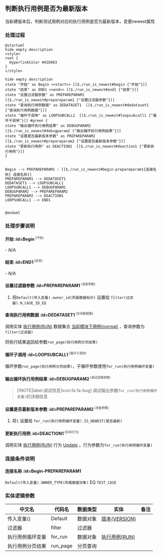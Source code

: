 ## 判断执行用例是否为最新版本 <!-- {docsify-ignore-all} -->

   当新建版本后，判断测试用例对应的执行用例是否为最新版本，变更newest属性

### 处理过程

```plantuml
@startuml
hide empty description
<style>
root {
  HyperlinkColor #42b983
}
</style>

hide empty description
state "开始" as Begin <<start>> [[$./run_is_newest#begin {"开始"}]]
state "结束" as END1 <<end>> [[$./run_is_newest#end1 {"结束"}]]
state "设置过滤器参数" as PREPAREPARAM1  [[$./run_is_newest#prepareparam1 {"设置过滤器参数"}]]
state "查询执行用例数据" as DEDATASET1  [[$./run_is_newest#dedataset1 {"查询执行用例数据"}]]
state "循环子调用" as LOOPSUBCALL1  [[$./run_is_newest#loopsubcall1 {"循环子调用"}]] #green {
state "输出循环执行用例结果" as DEBUGPARAM2  [[$./run_is_newest#debugparam2 {"输出循环执行用例结果"}]]
state "设置是否最新版本参数" as PREPAREPARAM2  [[$./run_is_newest#prepareparam2 {"设置是否最新版本参数"}]]
state "更新执行用例" as DEACTION1  [[$./run_is_newest#deaction1 {"更新执行用例"}]]
}


Begin --> PREPAREPARAM1 : [[$./run_is_newest#begin-prepareparam1{连接名称} 连接名称]]
PREPAREPARAM1 --> DEDATASET1
DEDATASET1 --> LOOPSUBCALL1
LOOPSUBCALL1 --> DEBUGPARAM2
DEBUGPARAM2 --> PREPAREPARAM2
PREPAREPARAM2 --> DEACTION1
LOOPSUBCALL1 --> END1


@enduml
```


### 处理步骤说明

#### 开始 :id=Begin<sup class="footnote-symbol"> <font color=gray size=1>[开始]</font></sup>



*- N/A*
#### 结束 :id=END1<sup class="footnote-symbol"> <font color=gray size=1>[结束]</font></sup>



*- N/A*

#### 设置过滤器参数 :id=PREPAREPARAM1<sup class="footnote-symbol"> <font color=gray size=1>[准备参数]</font></sup>



1. 将`Default(传入变量).owner_id(所属数据标识)` 设置给  `filter(过滤器).N_CASE_ID_EQ`

#### 查询执行用例数据 :id=DEDATASET1<sup class="footnote-symbol"> <font color=gray size=1>[实体数据集]</font></sup>



调用实体 [执行用例(RUN)](module/TestMgmt/run.md) 数据集合 [当前模块下用例(normal)](module/TestMgmt/run#数据集合) ，查询参数为`filter(过滤器)`

将执行结果返回给参数`run_page(执行用例分页结果)`

#### 循环子调用 :id=LOOPSUBCALL1<sup class="footnote-symbol"> <font color=gray size=1>[循环子调用]</font></sup>



循环参数`run_page(执行用例分页结果)`，子循环参数使用`for_run(执行用例循环变量)`
#### 输出循环执行用例结果 :id=DEBUGPARAM2<sup class="footnote-symbol"> <font color=gray size=1>[调试逻辑参数]</font></sup>



> [!NOTE|label:调试信息|icon:fa fa-bug]
> 调试输出参数`for_run(执行用例循环变量)`的详细信息


#### 设置是否最新版本参数 :id=PREPAREPARAM2<sup class="footnote-symbol"> <font color=gray size=1>[准备参数]</font></sup>



1. 将`1` 设置给  `for_run(执行用例循环变量).IS_NEWEST(是否最新)`

#### 更新执行用例 :id=DEACTION1<sup class="footnote-symbol"> <font color=gray size=1>[实体行为]</font></sup>



调用实体 [执行用例(RUN)](module/TestMgmt/run.md) 行为 [Update](module/TestMgmt/run#行为) ，行为参数为`for_run(执行用例循环变量)`


### 连接条件说明
#### 连接名称 :id=Begin-PREPAREPARAM1

`Default(传入变量).OWNER_TYPE(所属数据对象)` EQ `TEST_CASE`


### 实体逻辑参数

|    中文名   |    代码名    |  数据类型    |  实体   |备注 |
| --------| --------| -------- | -------- | --------   |
|传入变量(<i class="fa fa-check"/></i>)|Default|数据对象|[版本(VERSION)](module/Base/version.md)||
|过滤器|filter|过滤器|||
|执行用例循环变量|for_run|数据对象|[执行用例(RUN)](module/TestMgmt/run.md)||
|执行用例分页结果|run_page|分页查询|||
